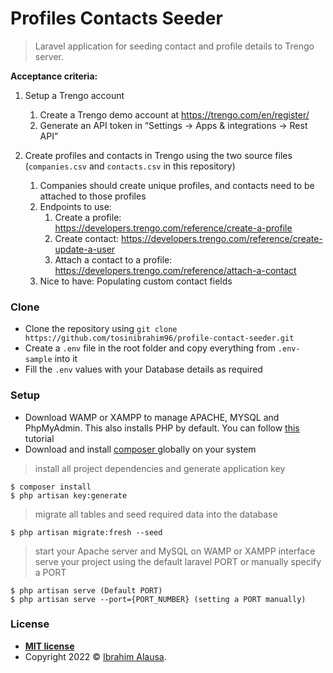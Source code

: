 # Profiles Contacts Seeder 

> Laravel application for seeding contact and profile details to Trengo server.


**Acceptance criteria:**
1. Setup a Trengo account
   1. Create a Trengo demo account at https://trengo.com/en/register/
   2. Generate an API token in “Settings -> Apps & integrations -> Rest API”
   
2. Create profiles and contacts in Trengo using the two source files (`companies.csv` and `contacts.csv` in this repository)
   1. Companies should create unique profiles, and contacts need to be attached to those profiles 
   2. Endpoints to use:
      1. Create a profile: https://developers.trengo.com/reference/create-a-profile
      2. Create contact: https://developers.trengo.com/reference/create-update-a-user
      3. Attach a contact to a profile: https://developers.trengo.com/reference/attach-a-contact
   3. Nice to have: Populating custom contact fields


### Clone

- Clone the repository using `git clone https://github.com/tosinibrahim96/profile-contact-seeder.git`
- Create a `.env` file in the root folder and copy everything from `.env-sample` into it
- Fill the `.env` values with your Database details as required


### Setup

- Download WAMP or XAMPP to manage APACHE, MYSQL and PhpMyAdmin. This also installs PHP by default. You can follow [this ](https://youtu.be/h6DEDm7C37A)tutorial
- Download and install [composer ](https://getcomposer.org/)globally on your system

> install all project dependencies and generate application key

```shell
$ composer install
$ php artisan key:generate
```
> migrate all tables and seed required data into the database

```shell
$ php artisan migrate:fresh --seed
```
> start your Apache server and MySQL on WAMP or XAMPP interface
> serve your project using the default laravel PORT or manually specify a PORT

```shell
$ php artisan serve (Default PORT)
$ php artisan serve --port={PORT_NUMBER} (setting a PORT manually)
```

### License

- **[MIT license](http://opensource.org/licenses/mit-license.php)**
- Copyright 2022 © <a href="https://tosinibrahim96.github.io/Resume/" target="_blank">Ibrahim Alausa</a>.

